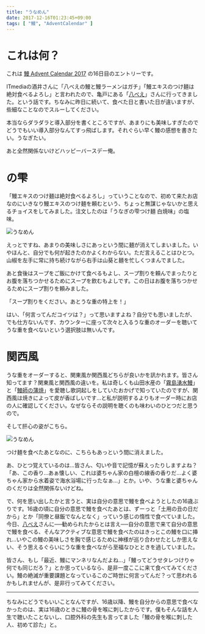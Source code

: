 ```yaml
---
title: "うなめん"
date: 2017-12-16T01:23:45+09:00
tags: [ "鰻", "AdventCalendar" ]
---
```


# これは何？

これは [鰻 Advent Calendar 2017](https://adventar.org/calendars/2628) の16日目のエントリーです。

<!--more-->

ITmediaの酒井さんに「八べえの鰻と鰻ラーメンはガチ」「鰻エキスのつけ麺は絶対食べるよろし」と言われたので、亀戸にある「[八べえ](http://www.geocities.jp/tenzinhachibee/top.htm)」さんに行ってきました。という話です。ちなみに昨日に続いて、食べた日と書いた日が違いますが、些細なことなのでスルーしてください。

本当ならダラダラと導入部分を書くところですが、あまりにも美味しすぎたのでどうでもいい導入部分なんてすっ飛ばします。それぐらい早く鰻の感想を書きたい。うなぎたい。

あと全然関係ないけどハッピーバースデー俺。

# の雫

「鰻エキスのつけ麺は絶対食べるよろし」っていうことなので、初めて来たお店なのにいきなり鰻エキスのつけ麺を頼むという、ちょっと無謀じゃないかと思えるチョイスをしてみました。注文したのは「うなぎの雫つけ麺 白焼味」の塩味。

![うなめん](/images/20171216.unamen01.jpg)

えっとですね、あまりの美味しさにあっという間に麺が消えてしまいました。いやほんと、自分でも何が起きたのかよくわからない。ただ言えることはひとつ。山椒を左手に常に持ち続けながら右手は山葵と麺を忙しくつまんでました。

あと食後はスープをご飯にかけて食べるもよし、スープ割りを頼んでまったりとお腹を落ちつかせるためにスープを飲むもよしです。この日はお腹を落ちつかせるためにスープ割りを頼みました。

「スープ割りをください。あとうな重の特上を！」

はい、「何言ってんだコイツは？」って思いますよね？自分でも思いましたが、でも仕方ないんです、カウンターに座って次々と入るうな重のオーダーを聴いてうな重を食べないという選択肢は無いんです。

# 関西風

うな重をオーダーすると、関東風か関西風どちらが良いかを訊かれます。皆さん知ってます？関東風と関西風の違いを。私は奇しくも山田水産の「[霧島湧水鰻](https://www.youtube.com/watch?v=uIPM5OQKiGY)」と「[鰻師の蒲焼](https://www.youtube.com/watch?v=pktaP-aM0N8&t=241s)」を愛聴し歌詞起しをしていたおかげで知っていたのですが、関西風は焼きによって皮が香ばしいです…と私が説明するよりもオーダー時にお店の人に確認してください。なぜならその説明を聴くのも味わいのひとつだと思うので。

そして肝心の姿がこちら。

![うなめん](/images/20171216.unamen02.jpg)

つけ麺を食べたあとなのに、こちらもあっという間に消えました。

あ、ひとつ覚えているのは…皆さん、匂いや音で記憶が蘇えったりしますよね？「あ、この香り…あぁ懐しい、これは婆ちゃん家の白檀の線香の香りだ…よく婆ちゃん家から水着姿で海水浴場に行ったなぁ…」とか。いや、うな重と婆ちゃんのくだりは全然関係ないけどね。

で、何を思い出したかと言うと、実は自分の意思で鰻を食べようとしたの16歳ぶりです。16歳の頃に自分の意思で鰻を食べたあとは、ずーっと「土用の丑の日だから」とか「同僚と昼飯でなんとなく」っていう感じの惰性で食べていました。今日、[八べえ](https://tabelog.com/tokyo/A1312/A131202/13056800/dtlmenu/)さんに──勧められたからとは言え──自分の意思で来て自分の意思で鰻を食べる、そんなアクティブな意思で鰻を食べたのはきっとこの鰻を口に挿れ…いやこの鰻の美味しさを胸で感じるために神様が巡り合わせたとしか思えない、そう思えるぐらいにうな重を食べながら至福なひとときを過していました。

皆さん、もし「最近、鰻にマンネリなんだよね…」「鰻ってどうせタレつけりゃ何でも同じだろ？」とか思っているなら、是非一度ここに来て食べてみてください。鰻の絶滅が重要課題となっているこのご時世に何言ってんだ？って思われるかもしれませんが、是非行ってみてください。

---

ちなみにどうでもいいことなんですが、16歳以降、鰻を自分からの意思で食べなかったのは、実は16歳のときに鰻の骨を喉に刺したからです。僕もそんな話を人生で聴いたことないし、口腔外科の先生も言ってました「鰻の骨を喉に刺した人、初めて診た」と。
